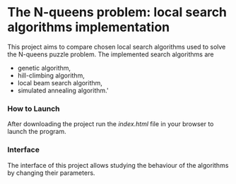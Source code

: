 # The N-queens problem: local search algorithms implementation

This project aims to compare chosen local search algorithms used to solve the N-queens puzzle problem. The implemented search algorithms are
- genetic algorithm,
- hill-climbing algorithm,
- local beam search algorithm,
- simulated annealing algorithm.'

### How to Launch
After downloading the project run the *index.html* file in your browser to launch the program.

### Interface
The interface of this project allows studying the behaviour of the algorithms by changing their parameters.
